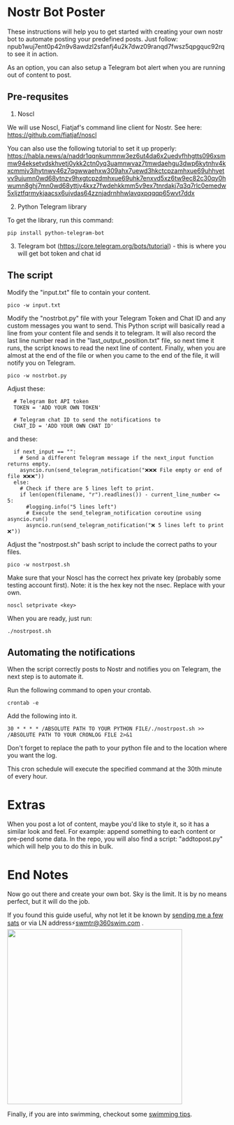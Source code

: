 # Nostr Bot Poster

These instructions will help you to get started with creating your own nostr bot to automate posting your predefined posts. Just follow: npub1wuj7ent0p42n9v8awdzl2sfanfj4u2k7dwz09ranqd7fwsz5qpgquc92rq to see it in action.

As an option, you can also setup a Telegram bot alert when you are running out of content to post.

## Pre-requsites

1. Noscl

We will use Noscl, Fiatjaf's command line client for Nostr. See here: https://github.com/fiatjaf/noscl

You can also use the following tutorial to set it up properly: https://habla.news/a/naddr1qqnkummnw3ez6ut4da6x2uedvfhhgtts096xsmmw94eksetvdskhvetj0ykk2ctn0yq3uamnwvaz7tmwdaehgu3dwp6kytnhv4kxcmmjv3jhytnwv46z7qgwwaehxw309ahx7uewd3hkctcpzamhxue69uhhyetvv9ujumn0wd68ytnzv9hxgtcpzdmhxue69uhk7enxvd5xz6tw9ec82c30qy0hwumn8ghj7mn0wd68yttjv4kxz7fwdehkkmm5v9ex7tnrdakj7q3q7rlc0emedw5xljztfqrmykjaacsx6ujvdas64zznjadrnhhwlavqxpqqqp65wvt7ddx

2. Python Telegram library

To get the library, run this command:
```
pip install python-telegram-bot
```

3. Telegram bot (https://core.telegram.org/bots/tutorial) - this is where you will get bot token and chat id


## The script

Modify the "input.txt" file to contain your content.
```
pico -w input.txt
```

Modify the "nostrbot.py" file with your Telegram Token and Chat ID and any custom messages you want to send. This Python script will basically read a line from your content file and sends it to telegram. It will also record the last line number read in the "last_output_position.txt" file, so next time it runs, the script knows to read the next line of content. Finally, when you are almost at the end of the file or when you came to the end of the file, it will notify you on Telegram.
```
pico -w nostrbot.py
```
Adjust these:
```
  # Telegram Bot API token
  TOKEN = 'ADD YOUR OWN TOKEN'

  # Telegram chat ID to send the notifications to
  CHAT_ID = 'ADD YOUR OWN CHAT ID'
```

and these:
```
  if next_input == "":
    # Send a different Telegram message if the next_input function returns empty.
    asyncio.run(send_telegram_notification("❌❌❌ File empty or end of file ❌❌❌"))
  else:
    # Check if there are 5 lines left to print.
    if len(open(filename, "r").readlines()) - current_line_number <= 5:
      #logging.info("5 lines left")
      # Execute the send_telegram_notification coroutine using asyncio.run()
      asyncio.run(send_telegram_notification("❌ 5 lines left to print ❌"))
```

Adjust the "nostrpost.sh" bash script to include the correct paths to your files.
```
pico -w nostrpost.sh
```

Make sure that your Noscl has the correct hex private key (probably some testing account first). Note: it is the hex key not the nsec. Replace <key> with your own.
```
noscl setprivate <key>
```

When you are ready, just run:
```
./nostrpost.sh
```

## Automating the notifications
  
When the script correctly posts to Nostr and notifies you on Telegram, the next step is to automate it. 

Run the following command to open your crontab.

```
crontab -e
```

Add the following into it.

```
30 * * * * /ABSOLUTE PATH TO YOUR PYTHON FILE/./nostrpost.sh >> /ABSOLUTE PATH TO YOUR CRONLOG FILE 2>&1
```

Don't forget to replace the path to your python file and to the location where you want the log. 

This cron schedule will execute the specified command at the 30th minute of every hour.

# Extras

When you post a lot of content, maybe you'd like to style it, so it has a similar look and feel. For example: append something to each content or pre-pend some data. 
In the repo, you will also find a script: "addtopost.py" which will help you to do this in bulk.

# End Notes

Now go out there and create your own bot. Sky is the limit. It is by no means perfect, but it will do the job.

If you found this guide useful, why not let it be known by [sending me a few sats](https://360swim.com/ln-donate-github) or via LN address⚡swmtr@360swim.com .
<br />
<img src="https://360swim.com/user/themes/swimquark/images/ln_git.png" width="400" />

Finally, if you are into swimming, checkout some [swimming tips](https://360swim.com/tips).






